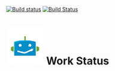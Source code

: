 [![Build status](https://ci.appveyor.com/api/projects/status/yw5o72p14cns29kc?svg=true)](https://ci.appveyor.com/project/solderzzc/WorkStatus)
[![Build Status](https://travis-ci.org/Work-AI/WorkStatus.svg?branch=master)](https://travis-ci.org/Work-AI/WorkStatus)

# <img src="app/img/Icon.png" width="100"> Work Status

